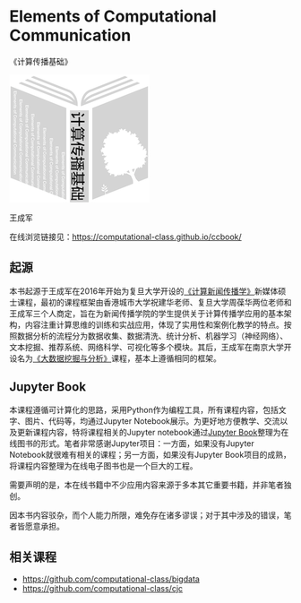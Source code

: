 # Elements of Computational Communication

《计算传播基础》

![logo](/content/img/logo/logo.png)

王成军

在线浏览链接见：https://computational-class.github.io/ccbook/

## 起源

本书起源于王成军在2016年开始为复旦大学开设的[《计算新闻传播学》](https://github.com/computational-class/cjc)新媒体硕士课程，最初的课程框架由香港城市大学祝建华老师、复旦大学周葆华两位老师和王成军三个人商定，旨在为新闻传播学院的学生提供关于计算传播学应用的基本架构，内容注重计算思维的训练和实战应用，体现了实用性和案例化教学的特点。按照数据分析的流程分为数据收集、数据清洗、统计分析、机器学习（神经网络）、文本挖掘、推荐系统、网络科学、可视化等多个模块。其后，王成军在南京大学开设名为[《大数据挖掘与分析》](https://github.com/computational-class/bigdata)课程，基本上遵循相同的框架。

## Jupyter Book

本课程遵循可计算化的思路，采用Python作为编程工具，所有课程内容，包括文字、图片、代码等，均通过Jupyter Notebook展示。为更好地方便教学、交流以及更新课程内容，特将课程相关的Jupyter notebook通过[Jupyter Book](https://github.com/jupyter/jupyter-book)整理为在线图书的形式。笔者非常感谢Jupyter项目：一方面，如果没有Jupyter Notebook就很难有相关的课程；另一方面，如果没有Jupyter Book项目的成熟，将课程内容整理为在线电子图书也是一个巨大的工程。

需要声明的是，本在线书籍中不少应用内容来源于多本其它重要书籍，并非笔者独创。

因本书内容驳杂，而个人能力所限，难免存在诸多谬误；对于其中涉及的错误，笔者皆愿意承担。

## 相关课程

- https://github.com/computational-class/bigdata
- https://github.com/computational-class/cjc

